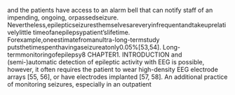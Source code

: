 and the patients have access to an alarm bell that can notify staff of an impending, ongoing,
orpassedseizure.
Nevertheless,epilepticseizuresthemselvesareveryinfrequentandtakeuprelativelylittle
timeofanepilepsypatient’slifetime. Forexample,oneestimatefromanultra-long-termstudy
putsthetimespenthavingaseizureatonly0.05%[53,54]. Long-termmonitoringofepilepsy8 CHAPTER1. INTRODUCTION
and (semi-)automatic detection of epileptic activity with EEG is possible, however, it often
requires the patient to wear high-density EEG electrode arrays [55, 56], or have electrodes
implanted [57, 58]. An additional practice of monitoring seizures, especially in an outpatient